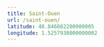 ```yaml
---
title: Saint-Ouen
url: /saint-ouen/
latitude: 48.846082200000005
longitude: 1.5257938000000002
---
```

